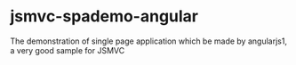 # jsmvc-spademo-angular
The demonstration of single page application which be made by angularjs1, a very good sample for JSMVC
